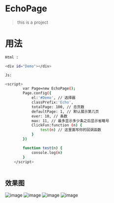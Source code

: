 # EchoPage

> this is a project

# 用法


``` bash
Html :

<div id="Demo"></div>

Js:

<script>
        var Page=new EchoPage();
        Page.config({
            el:'#Demo', // 选择器
            classPrefix:'Echo',
            totalPage: 100, // 总页数
            defaultPage: 1, // 默认展示第几页
            ever: 10, // 条数
            max: 11, // 最多显示多少条之后显示省略号
            ClickFun:function (n) {
                test(n) // 这里面写你的回调函数
            }
        })

        function test(n) {
            console.log(n)
        }
    </script>
    
```
## 效果图

![image](https://github.com/EchoPage/blob/master/read/1.png)
![image](https://github.com/EchoPage/blob/master/read/2.png)
![image](https://github.com/EchoPage/blob/master/read/3.png)
![image](https://github.com/EchoPage/blob/master/read/4.png)


